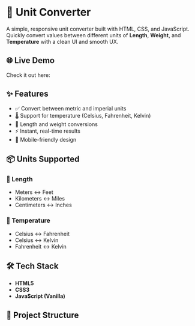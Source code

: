 # 🧮 Unit Converter

A simple, responsive unit converter built with HTML, CSS, and JavaScript. Quickly convert values between different units of **Length**, **Weight**, and **Temperature** with a clean UI and smooth UX.

## 🌐 Live Demo
Check it out here: 

## ✨ Features
- ✅ Convert between metric and imperial units
- 🌡️ Support for temperature (Celsius, Fahrenheit, Kelvin)
- 📏 Length and weight conversions
- ⚡ Instant, real-time results
- 📱 Mobile-friendly design

## 📦 Units Supported

### 🔹 Length
- Meters ↔ Feet
- Kilometers ↔ Miles
- Centimeters ↔ Inches

### 🔹 Temperature
- Celsius ↔ Fahrenheit
- Celsius ↔ Kelvin
- Fahrenheit ↔ Kelvin

## 🛠️ Tech Stack
- **HTML5**
- **CSS3**
- **JavaScript (Vanilla)**

## 📁 Project Structure
